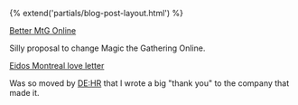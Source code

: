 {% extend('partials/blog-post-layout.html') %}

[Better MtG Online](https://medium.com/@mitranim/better-mtg-online-82ac42d79970)

Silly proposal to change Magic the Gathering Online.

[Eidos Montreal love letter](http://blog-blogger.mitranim.com/2012/11/a-thank-you-to-eidos-montreal-for-dehr.html)

Was so moved by [DE:HR](http://en.wikipedia.org/wiki/Deus_Ex:_Human_Revolution)
that I wrote a big "thank you" to the company that made it.
